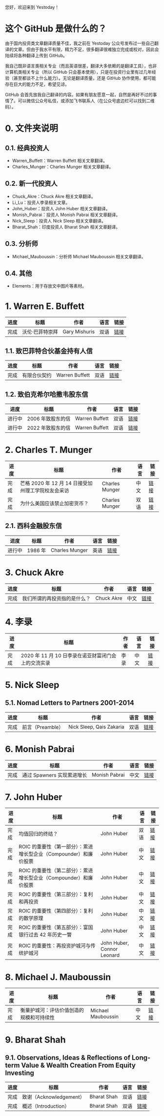 您好，欢迎来到 Yestoday！

# 这个 GitHub 是做什么的？

由于国内投资类文章翻译质量不佳，我之前在 Yestoday 公众号发布过一些自己翻译的文章。但由于我水平有限，精力不足，很多翻译很难独立完成或校对，因此会陆续将各种翻译上传到 GitHub。

我自己既非语言类相关专业（而且英语很差，翻译大多依赖的是翻译工具），也非计算机类相关专业（所以 GitHub 只会基本使用），只是在投资行业里有过几年经验（甚至都谈不上什么能力）。无论是翻译质量，还是 GitHub 协作使用，都可能存在巨大的能力不足，希望见谅。

GitHub 会首先放我自己翻译的内容。如果有朋友愿意一起，自然是再好不过的事情了。可以微信公众号私信，或添加飞书联系人（在公众号底边栏可以找到二维码）。

# 0. 文件夹说明

## 0.1. 经典投资人

- Warren_Buffett：Warren Buffett 相关文章翻译。
- Charles_Munger：Charles Munger 相关文章翻译。

## 0.2. 新一代投资人

- Chuck_Akre：Chuck Akre 相关文章翻译。
- Li_Lu：投资人李录相关文章。
- John_Huber：投资人 John Huber 相关文章翻译。
- Monish_Pabrai：投资人 Monish Pabrai 相关文章翻译。
- Nick_Sleep：投资人 Nick Sleep 相关文章翻译。
- Bharat_Shah：印度投资人 Bharat Shah 相关文章翻译。

## 0.3. 分析师

- Michael_Mauboussin：分析师 Michael Mauboussin 相关文章翻译。

## 0.4. 其他

- Elements：用于存放文中图片等素材。

# 1. Warren E. Buffett

进度|标题|作者|语言|链接
---|---|---|---|---
完成|沃伦·巴菲特崇拜|Gary Mishuris|双语|[链接](https://github.com/pzponge/Yestoday/blob/main/Warren_Buffett/The_Cult_of_Warren_Buffett.md)

## 1.1. 致巴菲特合伙基金持有人信

进度|标题|作者|语言|链接
---|---|---|---|---
完成|有限合伙契约|Warren Buffett|双语|[链接](https://github.com/pzponge/Yestoday/blob/main/Warren_Buffett/Buffett_Partnership_Letters/Certificate_of_Limited_Partnership.md)

## 1.2. 致伯克希尔哈撒韦股东信

进度|标题|作者|语言|链接
---|---|---|---|---
进行中|2006 年致股东的信|Warren Buffett|双语|[链接](https://github.com/pzponge/Yestoday/blob/main/Warren_Buffett/Berkshire_Hathaway_Letters/2006_Letter_to_Berkshire_Shareholders.md)
进行中|2022 年致股东的信|Warren Buffett|双语|[链接](https://github.com/pzponge/Yestoday/blob/main/Warren_Buffett/2022_Letter_to_Berkshire_Shareholders.md)

# 2. Charles T. Munger

进度|标题|作者|语言|链接
---|---|---|---|---
完成|芒格 2020 年 12 月 14 日接受加州理工学院校友会采访|Charles Munger|中文|[链接](https://github.com/pzponge/Yestoday/blob/main/Charles_Munger/%E8%8A%92%E6%A0%BC%202020%20%E5%B9%B4%2012%20%E6%9C%88%2014%20%E6%97%A5%E6%8E%A5%E5%8F%97%E5%8A%A0%E5%B7%9E%E7%90%86%E5%B7%A5%E5%AD%A6%E9%99%A2%E6%A0%A1%E5%8F%8B%E4%BC%9A%E9%87%87%E8%AE%BF.md)
完成|为什么美国应该禁止加密货币？|Charles Munger|双语|[链接](https://github.com/pzponge/Yestoday/blob/main/Charles_Munger/Why_America_Should_Ban_Crypto.md)

## 2.1. 西科金融股东信

进度|标题|作者|语言|链接
---|---|---|---|---
进行中|1986 年|Charles Munger|英语|[链接](https://github.com/pzponge/Yestoday/blob/main/Charles_Munger/Wesco_Letter_to_Shareholders/1986_Letter_to_Wesco_Shareholders.md)

# 3. Chuck Akre

进度|标题|作者|语言|链接
---|---|---|---|---
完成|我们所谓的再投资指的是什么？|Chuck Akre|中文|[链接](https://github.com/pzponge/Yestoday/blob/main/Chuck_Akre/What_Do_We_Mean_By_Reinvestment.md)

# 4. 李录

进度|标题|作者|语言|链接
---|---|---|---|---
完成|2020 年 11 月 10 日李录在诺亚财富闭门会上的交流实录|李录|中文|[链接](https://github.com/pzponge/Yestoday/blob/main/Li_Lu/2020%20%E5%B9%B4%2011%20%E6%9C%88%2010%20%E6%97%A5%E6%9D%8E%E5%BD%95%E5%9C%A8%E8%AF%BA%E4%BA%9A%E8%B4%A2%E5%AF%8C%E9%97%AD%E9%97%A8%E4%BC%9A%E4%B8%8A%E7%9A%84%E4%BA%A4%E6%B5%81%E5%AE%9E%E5%BD%95.md)


# 5. Nick Sleep

## 5.1. Nomad Letters to Partners 2001-2014

进度|标题|作者|语言|链接
---|---|---|---|---
完成|前言（Preamble）|Nick Sleep, Qais Zakaria|双语|[链接](https://github.com/pzponge/Yestoday/blob/main/Nick_Sleep/Nomad_Letters_to_Partners_2001-2014/Preamble.md)


# 6. Monish Pabrai

进度|标题|作者|语言|链接
---|---|---|---|---
完成|通过 Spawners 实现累进增长|Monish Pabrai|中文|[链接](https://github.com/pzponge/Yestoday/blob/main/Monish_Pabrai/Compounding_with_the_Spawners.md)


# 7. John Huber

进度|标题|作者|语言|链接
---|---|---|---|---
完成|均值回归的终结？|John Huber|双语|[链接](https://github.com/pzponge/Yestoday/blob/main/John_Huber/End_of_Mean_Reversion.md)
完成|ROIC 的重要性（第一部分）：累进增长型企业（Compounder）和廉价股票|John Huber|中文|[链接](https://github.com/pzponge/Yestoday/blob/main/John_Huber/Importance_of_ROIC_Part_1.md)
完成|ROIC 的重要性（第二部分）：累进增长型企业（Compounder）和廉价股票|John Huber|中文|[链接](https://github.com/pzponge/Yestoday/blob/main/John_Huber/Importance_of_ROIC_Part_2.md)
完成|ROIC 的重要性（第三部分）：复利和再投资|John Huber|中文|[链接](https://github.com/pzponge/Yestoday/blob/main/John_Huber/Importance_of_ROIC_Part_3.md)
完成|ROIC 的重要性（第四部分）：复利的数学原理|John Huber|中文|[链接](https://github.com/pzponge/Yestoday/blob/main/John_Huber/Importance_of_ROIC_Part_4.md)
完成|ROIC 的重要性（第五部分）：富国银行过去 42 年历史一瞥|John Huber|中文|[链接](https://github.com/pzponge/Yestoday/blob/main/John_Huber/Importance_of_ROIC_Part_5.md)
完成|ROIC 的重要性：再投资护城河与传统护城河|John Huber, Connor Leonard|中文|[链接](https://github.com/pzponge/Yestoday/blob/main/John_Huber/Importance_of_ROIC_Reinvestment_vs_Legacy_Moats.md)

# 8. Michael J. Mauboussin

进度|标题|作者|语言|链接
---|---|---|---|---
完成|衡量护城河：评估价值创造的规模和可持续性|Michael Mauboussin|中文|[链接](https://github.com/pzponge/Yestoday/blob/main/Michael_Mauboussin/Measuring_the_Moat.md)

# 9. Bharat Shah

## 9.1. Observations, Ideas & Reflections of Long-term Value & Wealth Creation From Equity Investing

进度|标题|作者|语言|链接
---|---|---|---|---
完成|致谢（Acknowledgement）|Bharat Shah|双语|[链接](https://github.com/pzponge/Yestoday/blob/main/Bharat_Shah/Observations_Ideas_and_Reflections_of_Long-term_Value_and_Wealth_Creation_From_Equity_Investing/Acknowledgement.md)
完成|概述（Introduction）|Bharat Shah|双语|[链接](https://github.com/pzponge/Yestoday/blob/main/Bharat_Shah/Observations_Ideas_and_Reflections_of_Long-term_Value_and_Wealth_Creation_From_Equity_Investing/Introduction.md)
